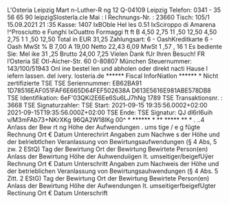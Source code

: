 L'Osteria Leipzig Mart n-Luther-R ng 12 Q-04109 Leipzig Telefon: 0341 - 35 56 65 90 leipzigSlosterla.cle Mai : l Rechnungs-Nr. : 23660 Tisch: 105/1 15.09.2021 21 :35 Kasse: 1407 IxBOble Hel les 0.51 IxSciroppo di Amarena !^Prosciutto e Funghi IxOuattro Formaggi ft ft B 4,50 2,75 11 ,50 12,50 4,50 2,75 1 1 ,50 12,50 Total in EUR 31,25 Zahlungsart: 6 - OashKreditkarte 6 - Oash MwSt % B 7,00 A 19,00 Netto 22,43 6,09 MwSt 1 ,57 , 16 1 Es bediente Sie: Mel ike 31 ,25 Brutto 24,00 7,25 Vielen Dank fUr Ihren Besuch! FR l’Osteria SE Otl-Aicher-Str. 60 0-80807 München Steuernummer: 143/100/51943 Onl ine bestel len und abholen oder direkt nacti Hause l iefern lassen. del ivery. losteria.de ****** Fiscal InforNiatlon ****** * Nicht zertifizierte TSE TSE Seriennummer: EB62BA91 1D78516EAF051FAF6E665D64FEF502638A D613E5616E981ABE578DB8 TSE Identifikation: 6eF'03QKi2E6Ee6Su6LJ7hNg 1789 TSE Transaktionsnr. : 3668 TSE Signaturzahler: TSE Start: 2021-09-15 19:35:56.0002+02:00 2021-09-15T19:35:56.000Z+02:00 TSE Ende: TSE Signatur: QJ dl6rl6uih v/M3mFAb73+NKrXKg 96QA2W18IKg 00^ * ****** * ** ***** ** * . ..4 An!ass der Bew rt ng Höhe der Aufwendungen . ums tige / e g fűgte Rechnung Ort € Datum Unterechrirt Angaben zum Nachwe s der Höhe und der belriebtlchen Veranlassung von Bewirtungsaufwendungen (§ 4 Abs, 5 zw. 2 EStQ) Tag der Bewirtung Ort der Bewirtung Bewirtete Person(en) Anlass der Bewirtung Höhe der Auhwenduiigen It. umseitiger/beigefUÿer Rechnung Ort € Datum Unterschritt Angaben zum Nachweis der Höhe und der betrieblichen Veranlassung von Bewirtungsauhwendungen (§ 4 Abs. 5 Zitt. 2 EStG) Tag der Bewirtung Ort der Bewirtung Bewirtete Person(en) Anlass der Bewirtung Höhe der Aufwendungen It. umseitigerfbeigefUgter Rectinung Ort € Datum Unterschrift